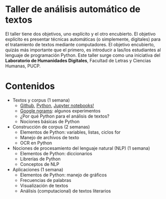 # Taller de análisis automático de textos

El taller tiene dos objetivos, uno explícito y el otro encubierto. El objetivo explícito es presentar técnicas automáticas (o simplemente, digitales) para el tratamiento de textos mediante computadores. El objetivo encubierto, quizás más importante que el primero, es introducir a las/los estudiantes al lenguaje de programación Python. 
Este taller surge como una iniciativa del **Laboratorio de Humanidades Digitales**, Facultad de Letras y Ciencias Humanas, PUCP.
# Contenidos
- Textos y corpus (1 semana)
    - [Github](https://github.com), [Python](https://www.python.org/), [Jupyter notebooks!](https://jupyter.org/)
    - [Google ngrams](https://books.google.com/ngrams/): algunos experimentos
    - ¿Por qué Python para el análisis de textos?
    - Nociones básicas de Python  
- Construcción de corpus (2 semanas)
    - Elementos de Python: variables, listas, ciclos for
    - Manejo de archivos de texto
    - OCR en Python
- Nociones de procesamiento del lenguaje natural (NLP) (1 semana)
    - Elementos de Python: diccionarios
    - Librerías de Python
    - Conceptos de NLP 
- Aplicaciones  (1 semana)
    - Elementos de Python: manejo de gráficos
    - Frecuencias de palabras
    - Visualización de textos
    - Análisis (computacional) de textos literarios
  
